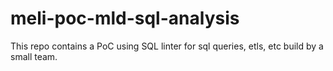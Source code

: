 # meli-poc-mld-sql-analysis

This repo contains a PoC using SQL linter for sql queries, etls, etc build by a small team.
